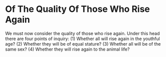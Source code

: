 # Of The Quality Of Those Who Rise Again

We must now consider the quality of those who rise again. Under this head there are four points of inquiry:
(1) Whether all will rise again in the youthful age?
(2) Whether they will be of equal stature?
(3) Whether all will be of the same sex?
(4) Whether they will rise again to the animal life?